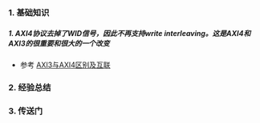 ### 1. 基础知识
##### 1. AXI4协议去掉了WID信号，因此不再支持write interleaving。这是AXI4和AXI3的很重要和很大的一个改变
  - 参考 [AXI3与AXI4区别及互联](https://zhuanlan.zhihu.com/p/193006656#:~:text=AXI4%E5%8D%8F%E8%AE%AE%E5%8E%BB%E6%8E%89%E4%BA%86WID%E4%BF%A1%E5%8F%B7%EF%BC%8C%E5%9B%A0%E6%AD%A4%E4%B8%8D%E5%86%8D%E6%94%AF%E6%8C%81write%20interleaving%E3%80%82%20%E8%BF%99%E6%98%AFAXI4%E5%92%8CAXI3%E7%9A%84%E5%BE%88%E9%87%8D%E8%A6%81%E5%92%8C%E5%BE%88%E5%A4%A7%E7%9A%84%E4%B8%80%E4%B8%AA%E6%94%B9%E5%8F%98%E3%80%82,Write%20interleaving%E7%9A%84%E5%8E%BB%E9%99%A4%E4%BD%BF%E5%BE%97%E5%9C%A8WID%E4%BF%A1%E5%8F%B7%E4%B8%8A%E4%BC%A0%E9%80%92%E7%9A%84%E4%BF%A1%E6%81%AF%E6%98%AF%E5%A4%9A%E4%BD%99%E7%9A%84%E3%80%82%20%E6%89%80%E6%9C%89%E5%86%99%E5%85%A5%E6%95%B0%E6%8D%AE%E5%BF%85%E9%A1%BB%E4%B8%8E%E7%9B%B8%E5%85%B3%E7%9A%84%E5%86%99%E5%85%A5%E5%9C%B0%E5%9D%80%E9%A1%BA%E5%BA%8F%E7%9B%B8%E5%90%8C%EF%BC%8C%E4%BB%BB%E4%BD%95%E9%9C%80%E8%A6%81WID%E4%BF%A1%E6%81%AF%E9%83%BD%E5%8F%AF%E4%BB%A5%E4%BB%8E%E5%86%99%E5%85%A5%E5%9C%B0%E5%9D%80%E9%80%9A%E9%81%93%E4%BF%A1%E5%8F%B7AWID%E4%B8%AD%E8%8E%B7%E5%BE%97%E8%BF%99%E4%BA%9B%E4%BF%A1%E6%81%AF%E3%80%82)
### 2. 经验总结
### 3. 传送门
